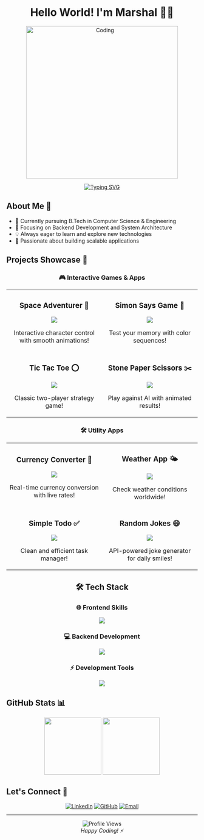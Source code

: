 <div align="center">
  
# Hello World! I'm Marshal 👨‍💻

<img align="center" alt="Coding" width="400" src="https://user-images.githubusercontent.com/74038190/212750147-854a394f-fee9-4080-9770-78a4b7ece53f.gif" />

[![Typing SVG](https://readme-typing-svg.herokuapp.com?font=Fira+Code&weight=500&size=25&duration=3000&pause=1000&color=3B88C3&center=true&vCenter=true&random=false&width=435&lines=Backend+Developer;Computer+Science+Student;Always+Learning+New+Things)](https://git.io/typing-svg)

</div>

## About Me 🎯

- 🔭 Currently pursuing B.Tech in Computer Science & Engineering
- 🌱 Focusing on Backend Development and System Architecture
- 💡 Always eager to learn and explore new technologies
- 🚀 Passionate about building scalable applications

## Projects Showcase 🚀

<div align="center">

### 🎮 Interactive Games & Apps

<table>
<tr>
<td width="50%">
<h3 align="center">Space Adventurer 🚀</h3>
<div align="center">
<a href="https://marshal-alone.github.io/Small-Projects/Small%20Projects/0006%20Move%20Character/index.html" target="_blank">
<img src="https://img.shields.io/badge/Space_Adventurer-Character_Control-7E57C2?style=for-the-badge&logo=unity&logoColor=white"/>
</a>
<p>Interactive character control with smooth animations!</p>
</div>
</td>
<td width="50%">
<h3 align="center">Simon Says Game 🎯</h3>
<div align="center">
<a href="https://marshal-alone.github.io/Small-Projects/Small%20Projects/008%20Simon%20Says%20Game/index.html" target="_blank">
<img src="https://img.shields.io/badge/Simon_Says-Memory_Game-2196F3?style=for-the-badge&logo=game-jolt&logoColor=white"/>
</a>
<p>Test your memory with color sequences!</p>
</div>
</td>
</tr>

<tr>
<td width="50%">
<h3 align="center">Tic Tac Toe ⭕</h3>
<div align="center">
<a href="https://marshal-alone.github.io/Small-Projects/Small%20Projects/0001%20Tic-Tac-Toe/index.html" target="_blank">
<img src="https://img.shields.io/badge/Tic_Tac_Toe-Classic_Game-FF4081?style=for-the-badge&logo=google-play&logoColor=white"/>
</a>
<p>Classic two-player strategy game!</p>
</div>
</td>
<td width="50%">
<h3 align="center">Stone Paper Scissors ✂️</h3>
<div align="center">
<a href="https://marshal-alone.github.io/Small-Projects/Small%20Projects/0002%20Stone-Paper-Scissor/index.html" target="_blank">
<img src="https://img.shields.io/badge/Rock_Paper_Scissors-VS_AI-FF9800?style=for-the-badge&logo=game-jolt&logoColor=white"/>
</a>
<p>Play against AI with animated results!</p>
</div>
</td>
</tr>
</table>

### 🛠️ Utility Apps

<table>
<tr>
<td width="50%">
<h3 align="center">Currency Converter 💱</h3>
<div align="center">
<a href="https://marshal-alone.github.io/Small-Projects/Small%20Projects/0005%20Currency-Convertor-API/index.html" target="_blank">
<img src="https://img.shields.io/badge/Currency_Converter-Real_Time-00BCD4?style=for-the-badge&logo=cashapp&logoColor=white"/>
</a>
<p>Real-time currency conversion with live rates!</p>
</div>
</td>
<td width="50%">
<h3 align="center">Weather App 🌤️</h3>
<div align="center">
<a href="https://marshal-alone.github.io/Small-Projects/Small%20Projects/0004%20Weather-API/index.html" target="_blank">
<img src="https://img.shields.io/badge/Weather_App-Live_Updates-4CAF50?style=for-the-badge&logo=cloud&logoColor=white"/>
</a>
<p>Check weather conditions worldwide!</p>
</div>
</td>
</tr>

<tr>
<td width="50%">
<h3 align="center">Simple Todo ✅</h3>
<div align="center">
<a href="https://marshal-alone.github.io/Small-Projects/Small%20Projects/007%20Simple%20To-Do/index.html" target="_blank">
<img src="https://img.shields.io/badge/Todo_App-Task_Manager-673AB7?style=for-the-badge&logo=todoist&logoColor=white"/>
</a>
<p>Clean and efficient task manager!</p>
</div>
</td>
<td width="50%">
<h3 align="center">Random Jokes 😄</h3>
<div align="center">
<a href="https://marshal-alone.github.io/Small-Projects/Small%20Projects/0003%20Random-rokes-API/index.html" target="_blank">
<img src="https://img.shields.io/badge/Joke_Generator-Daily_Laughs-FFC107?style=for-the-badge&logo=reddit&logoColor=white"/>
</a>
<p>API-powered joke generator for daily smiles!</p>
</div>
</td>
</tr>
</table>

</div>

<h2 align="center">🛠️ Tech Stack</h2>

<div align="center">
  <h3>🌐 Frontend Skills</h3>
  <img src="https://skillicons.dev/icons?i=html,css,js,react&theme=dark&perline=4" />

  <h3>💻 Backend Development</h3>
  <img src="https://skillicons.dev/icons?i=mongodb,express,nodejs,mysql,firebase&theme=dark&perline=5" />
  
  
  <h3>⚡ Development Tools</h3>
  <img src="https://skillicons.dev/icons?i=git,github,vscode,netlify&theme=dark&perline=4" />
</div>

## GitHub Stats 📊

<div align="center">
  <img src="https://github-readme-stats.vercel.app/api?username=Marshal-Alone&show_icons=true&theme=tokyonight&hide_border=true&bg_color=0D1117" height="150"/>
  <img src="https://github-readme-streak-stats.herokuapp.com/?user=Marshal-Alone&theme=tokyonight&hide_border=true&background=0D1117" height="150"/>
</div>

## Let's Connect 🤝

<div align="center">
  
[![LinkedIn](https://img.shields.io/badge/LinkedIn-0077B5?style=for-the-badge&logo=linkedin&logoColor=white)](https://linkedin.com/in/marshal-alone)
[![GitHub](https://img.shields.io/badge/GitHub-100000?style=for-the-badge&logo=github&logoColor=white)](https://github.com/Marshal-Alone)
[![Email](https://img.shields.io/badge/Email-D14836?style=for-the-badge&logo=gmail&logoColor=white)](mailto:marshal3869@gmail.com)

</div>

---

<div align="center">
  <img src="https://komarev.com/ghpvc/?username=Marshal-Alone&label=Profile%20Views&color=0e75b6&style=flat" alt="Profile Views" />
  <br/>
  <i>Happy Coding! ⚡</i>
</div>
